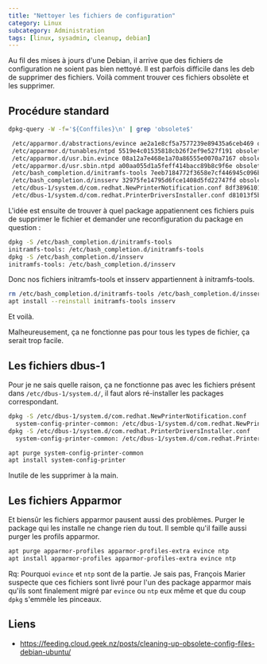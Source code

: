 ```yaml
---
title: "Nettoyer les fichiers de configuration"
category: Linux
subcategory: Administration
tags: [linux, sysadmin, cleanup, debian]
---
```

Au fil des mises à jours d'une Debian, il arrive que des fichiers de configuration ne soient pas bien nettoyé. Il est parfois difficile dans les deb de supprimer des fichiers. Voilà comment trouver ces fichiers obsolète et les supprimer.

## Procédure standard

``` bash
dpkg-query -W -f='${Conffiles}\n' | grep 'obsolete$'

 /etc/apparmor.d/abstractions/evince ae2a1e8cf5a7577239e89435a6ceb469 obsolete
 /etc/apparmor.d/tunables/ntpd 5519e4c01535818cb26f2ef9e527f191 obsolete
 /etc/apparmor.d/usr.bin.evince 08a12a7e468e1a70a86555e0070a7167 obsolete
 /etc/apparmor.d/usr.sbin.ntpd a00aa055d1a5feff414bacc89b8c9f6e obsolete
 /etc/bash_completion.d/initramfs-tools 7eeb7184772f3658e7cf446945c096b1 obsolete
 /etc/bash_completion.d/insserv 32975fe14795d6fce1408d5fd22747fd obsolete
 /etc/dbus-1/system.d/com.redhat.NewPrinterNotification.conf 8df3896101328880517f530c11fff877 obsolete
 /etc/dbus-1/system.d/com.redhat.PrinterDriversInstaller.conf d81013f5bfeece9858706aed938e16bb obsolete
```

L'idée est ensuite de trouver à quel package appatiennent ces fichiers puis de supprimer le fichier et demander une reconfiguration du package en question :

``` bash
dpkg -S /etc/bash_completion.d/initramfs-tools
initramfs-tools: /etc/bash_completion.d/initramfs-tools
dpkg -S /etc/bash_completion.d/insserv
initramfs-tools: /etc/bash_completion.d/insserv
```

Donc nos fichiers initramfs-tools et insserv appartiennent à initramfs-tools. 

```bash
rm /etc/bash_completion.d/initramfs-tools /etc/bash_completion.d/insserv
apt install --reinstall initramfs-tools insserv
```

Et voilà.

Malheureusement, ça ne fonctionne pas pour tous les types de fichier, ça serait trop facile.

## Les fichiers dbus-1
Pour je ne sais quelle raison, ça ne fonctionne pas avec les fichiers présent dans `/etc/dbus-1/system.d/`, il faut alors ré-installer les packages correspondant.

``` bash 
dpkg -S /etc/dbus-1/system.d/com.redhat.NewPrinterNotification.conf
  system-config-printer-common: /etc/dbus-1/system.d/com.redhat.NewPrinterNotification.conf
dpkg -S /etc/dbus-1/system.d/com.redhat.PrinterDriversInstaller.conf
  system-config-printer-common: /etc/dbus-1/system.d/com.redhat.PrinterDriversInstaller.conf

apt purge system-config-printer-common
apt install system-config-printer
```

Inutile de les supprimer à la main.

## Les fichiers Apparmor
Et biensûr les fichiers apparmor pausent aussi des problèmes. Purger le package qui les installe ne change rien du tout. Il semble qu'il faille aussi purger les profils apparmor.

``` bash
apt purge apparmor-profiles apparmor-profiles-extra evince ntp
apt install apparmor-profiles apparmor-profiles-extra evince ntp
```

Rq: Pourquoi `evince` et `ntp` sont de la partie. Je sais pas, François Marier suspecte que ces fichiers sont livré pour l'un des package apparmor mais qu'ils sont finalement migré par `evince` ou `ntp` eux même et que du coup `dpkg` s'emmèle les pinceaux.

## Liens

  * https://feeding.cloud.geek.nz/posts/cleaning-up-obsolete-config-files-debian-ubuntu/

